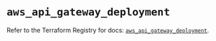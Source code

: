 # `aws_api_gateway_deployment`

Refer to the Terraform Registry for docs: [`aws_api_gateway_deployment`](https://registry.terraform.io/providers/hashicorp/aws/5.73.0/docs/resources/api_gateway_deployment).
